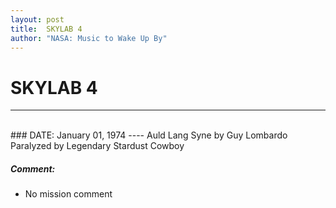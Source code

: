 ```yaml
---
layout: post
title:  SKYLAB 4
author: "NASA: Music to Wake Up By"
---
```


# SKYLAB 4
----
<br/>
### DATE: January 01, 1974
----
Auld Lang Syne by Guy Lombardo
Paralyzed by Legendary Stardust Cowboy

##### Comment:
* No mission comment
